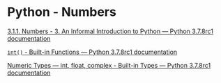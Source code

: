 # Python - Numbers

[3.1.1. Numbers - 3. An Informal Introduction to Python — Python 3.7.8rc1 documentation](https://docs.python.org/3.7/tutorial/introduction.html#numbers)

[`int()` - Built-in Functions — Python 3.7.8rc1 documentation](https://docs.python.org/3.7/library/functions.html#int)

[Numeric Types — int, float, complex - Built-in Types — Python 3.7.8rc1 documentation](https://docs.python.org/3.7/library/stdtypes.html#typesnumeric)
